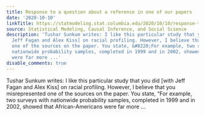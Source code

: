 ```yaml
---
title: Response to a question about a reference in one of our papers
date: '2020-10-10'
linkTitle: https://statmodeling.stat.columbia.edu/2020/10/10/response-to-a-question-about-a-reference-in-one-of-our-papers/
source: Statistical Modeling, Causal Inference, and Social Science
description: 'Tushar Sunkum writes: I like this particular study that you did [with
  Jeff Fagan and Alex Kiss] on racial profiling. However, I believe that you misrepresented
  one of the sources on the paper. You state, &#8220;For example, two surveys with
  nationwide probability samples, completed in 1999 and in 2002, showed that African-Americans
  were far more ...'
disable_comments: true
---
```

Tushar Sunkum writes: I like this particular study that you did [with Jeff Fagan and Alex Kiss] on racial profiling. However, I believe that you misrepresented one of the sources on the paper. You state, &#8220;For example, two surveys with nationwide probability samples, completed in 1999 and in 2002, showed that African-Americans were far more ...
